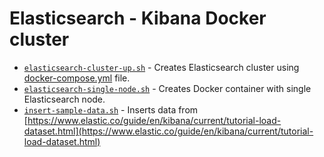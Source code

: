 # Elasticsearch - Kibana Docker cluster


* [`elasticsearch-cluster-up.sh`](elasticsearch-cluster-up.sh) - Creates Elasticsearch cluster using [docker-compose.yml](docker-compose.yml) file.
* [`elasticsearch-single-node.sh`](elasticsearch-single-node.sh) - Creates Docker container with single Elasticsearch node.
* [`insert-sample-data.sh`](insert-sample-data.sh) - Inserts data from [https://www.elastic.co/guide/en/kibana/current/tutorial-load-dataset.html](https://www.elastic.co/guide/en/kibana/current/tutorial-load-dataset.html)
